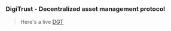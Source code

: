 ### DigiTrust - Decentralized asset management protocol

> Here's a live [DGT](https://dgt-app.vercel.app/)
